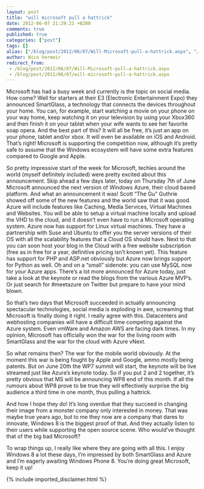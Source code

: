 ```yaml
---
layout: post
title: "will microsoft pull a hattrick"
date: 2012-06-07 21:29:21 +0200
comments: true
published: true
categories: ["post"]
tags: []
alias: ["/blog/post/2012/06/07/Will-Microsoft-pull-a-hattrick.aspx", "/blog/post/2012/06/07/will-microsoft-pull-a-hattrick.aspx"]
author: Nico Vermeir
redirect_from:
 - /blog/post/2012/06/07/Will-Microsoft-pull-a-hattrick.aspx
 - /blog/post/2012/06/07/will-microsoft-pull-a-hattrick.aspx
---
```

<p>Microsoft has had a busy week and currently is the topic on social media. How come? Well for starters at their E3 (Electronic Entertainment Expo) they announced SmartGlass, a technology that connects the devices throughout your home. You can, for example, start watching a movie on your phone on your way home, keep watching it on your television by using your Xbox360 and then finish it on your tablet when your wife wants to see her favorite soap opera. And the best part of this? It will all be free, it’s just an app on your phone, tablet and/or xbox. It will even be available on iOS and Android. That’s right! Microsoft is supporting the competition now, although it’s pretty safe to assume that the Windows ecosystem will have some extra features compared to Google and Apple.</p>  <p>So pretty impressive start of the week for Microsoft, techies around the world (myself definitely included) were pretty excited about this announcement. Skip ahead a few days later, today on Thursday 7th of June Microsoft announced the next version of Windows Azure, their cloud based platform. And what an announcement it was! Scott “The Gu” Guthrie showed off some of the new features and the world saw that it was good. Azure will include features like Caching, Media Services, Virtual Machines and Websites. You will be able to setup a virtual machine locally and upload the VHD to the cloud, and it doesn’t even have to run a Microsoft operating system. Azure now has support for Linux virtual machines. They have a partnership with Suse and Ubuntu to offer you the server versions of their OS with all the scalability features that a Cloud OS should have. Next to that you can soon host your blog in the Cloud with a free website subscription (free as in free for a year, definitive pricing isn’t known yet). This feature has support for PHP and ASP.net obviously but Azure now brings support for Python as well. Oh and on a “small” sidenote: you can use MySQL now for your Azure apps. There’s a lot more announced for Azure today, just take a look at the keynote or read the blogs from the various Azure MVP’s. Or just search for #meetazure on Twitter but prepare to have your mind blown.</p>  <p>So that’s two days that Microsoft succeeded in actually announcing spectacular technologies, social media is exploding in awe, screaming that Microsoft is finally doing it right. I really agree with this. Datacenters and webhosting companies will have a difficult time competing against the Azure system. Even vmWare and Amazon AWS are facing dark times. In my opinion, Microsoft has officially won the war for the living room with SmartGlass and the war for the cloud with Azure vNext.</p>  <p>So what remains then? The war for the mobile world obviously. At the moment this war is being fought by Apple and Google, ammo mostly being patents. But on June 20th the WP7 summit will start, the keynote will be live streamed just like Azure’s keynote today. So if you put 2 and 2 together, it’s pretty obvious that MS will be announcing WP8 end of this month. If all the rumours about WP8 prove to be true they will effectively surprise the big audience a third time in one month, thus pulling a hattrick.</p>  <p>And how I hope they do! It’s long overdue that they succeed in changing their image from a monster company only interested in money. That was maybe true years ago, but to me they now are a company that dares to innovate, Windows 8 is the biggest proof of that. And they actually listen to their users while supporting the open source scene. Who would’ve thought that of the big bad Microsoft?</p>  <p>To wrap things up, I really like where they are going with all this. I enjoy Windows 8 a lot these days, I’m impressed by both SmartGlass and Azure and I’m eagerly awaiting Windows Phone 8. You’re doing great Microsoft, keep it up! </p>
{% include imported_disclaimer.html %}
